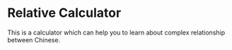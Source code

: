 # Relative Calculator

This is a calculator which can help you to learn about complex relationship between Chinese.